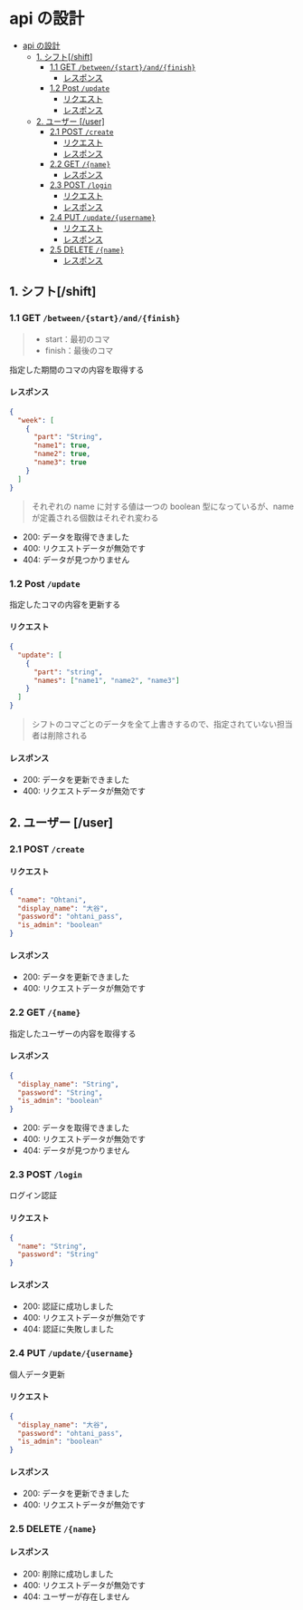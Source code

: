 # api の設計

- [api の設計](#api-の設計)
  - [1. シフト\[/shift\]](#1-シフトshift)
    - [1.1 GET `/between/{start}/and/{finish}`](#11-get-betweenstartandfinish)
      - [レスポンス](#レスポンス)
    - [1.2 Post `/update`](#12-post-update)
      - [リクエスト](#リクエスト)
      - [レスポンス](#レスポンス-1)
  - [2. ユーザー \[/user\]](#2-ユーザー-user)
    - [2.1 POST `/create`](#21-post-create)
      - [リクエスト](#リクエスト-1)
      - [レスポンス](#レスポンス-2)
    - [2.2 GET `/{name}`](#22-get-name)
      - [レスポンス](#レスポンス-3)
    - [2.3 POST `/login`](#23-post-login)
      - [リクエスト](#リクエスト-2)
      - [レスポンス](#レスポンス-4)
    - [2.4 PUT `/update/{username}`](#24-put-updateusername)
      - [リクエスト](#リクエスト-3)
      - [レスポンス](#レスポンス-5)
    - [2.5 DELETE `/{name}`](#25-delete-name)
      - [レスポンス](#レスポンス-6)

## 1. シフト[/shift]

### 1.1 GET `/between/{start}/and/{finish}`

> - start：最初のコマ
> - finish：最後のコマ

指定した期間のコマの内容を取得する

#### レスポンス

```json
{
  "week": [
    {
      "part": "String",
      "name1": true,
      "name2": true,
      "name3": true
    }
  ]
}
```

> それぞれの name に対する値は一つの boolean 型になっているが、name が定義される個数はそれぞれ変わる

- 200: データを取得できました
- 400: リクエストデータが無効です
- 404: データが見つかりません

### 1.2 Post `/update`

指定したコマの内容を更新する

#### リクエスト

```json
{
  "update": [
    {
      "part": "string",
      "names": ["name1", "name2", "name3"]
    }
  ]
}
```

> シフトのコマごとのデータを全て上書きするので、指定されていない担当者は削除される

#### レスポンス

- 200: データを更新できました
- 400: リクエストデータが無効です

## 2. ユーザー [/user]

### 2.1 POST `/create`

#### リクエスト

```json
{
  "name": "Ohtani",
  "display_name": "大谷",
  "password": "ohtani_pass",
  "is_admin": "boolean"
}
```

#### レスポンス

- 200: データを更新できました
- 400: リクエストデータが無効です

### 2.2 GET `/{name}`

指定したユーザーの内容を取得する

#### レスポンス

```json
{
  "display_name": "String",
  "password": "String",
  "is_admin": "boolean"
}
```

- 200: データを取得できました
- 400: リクエストデータが無効です
- 404: データが見つかりません

### 2.3 POST `/login`

ログイン認証

#### リクエスト

```json
{
  "name": "String",
  "password": "String"
}
```

#### レスポンス

- 200: 認証に成功しました
- 400: リクエストデータが無効です
- 404: 認証に失敗しました

### 2.4 PUT `/update/{username}`

個人データ更新

#### リクエスト

```json
{
  "display_name": "大谷",
  "password": "ohtani_pass",
  "is_admin": "boolean"
}
```

#### レスポンス

- 200: データを更新できました
- 400: リクエストデータが無効です

### 2.5 DELETE `/{name}`

#### レスポンス

- 200: 削除に成功しました
- 400: リクエストデータが無効です
- 404: ユーザーが存在しません

